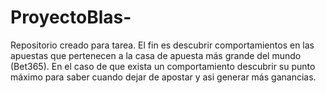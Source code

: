 # ProyectoBlas-
Repositorio creado para tarea.
El fin es descubrir comportamientos en las apuestas que pertenecen a la casa de apuesta más grande del mundo (Bet365). En el caso de que exista un comportamiento descubrir su punto máximo para saber cuando dejar de apostar y asi generar más ganancias.
